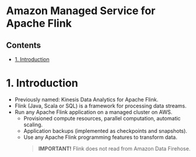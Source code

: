 # Amazon Managed Service for Apache Flink <!-- omit in toc -->

## Contents <!-- omit in toc -->

- [1. Introduction](#1-introduction)

# 1. Introduction

- Previously named: Kinesis Data Analytics for Apache Flink.
- Flink (Java, Scala or SQL) is a framework for processing data streams.
- Run any Apache Flink application on a managed cluster on AWS.
  - Provisioned compute resources, parallel computation, automatic scaling.
  - Application backups (implemented as checkpoints and snapshots).
  - Use any Apache Flink programming features to transform data.
    > **IMPORTANT!** Flink does not read from Amazon Data Firehose.
